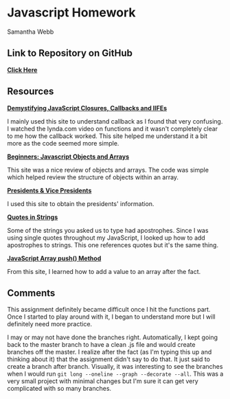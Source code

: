 # Javascript Homework
Samantha Webb

## Link to Repository on GitHub

**[Click Here](https://github.com/swebb1459/hw_javascript_webb_samantha.git)**

## Resources

**[Demystifying JavaScript Closures, Callbacks and IIFEs](http://www.sitepoint.com/demystifying-javascript-closures-callbacks-iifes/)**

I mainly used this site to understand callback as I found that very confusing. I watched the lynda.com video on functions and it wasn't completely clear to me how the callback worked. This site helped me understand it a bit more as the code seemed more simple.

**[Beginners: Javascript Objects and Arrays](http://www.appcelerator.com/blog/2013/04/beginners-javascript-objects-and-arrays-2/)**

This site was a nice review of objects and arrays. The code was simple which helped review the structure of objects within an array.

**[Presidents & Vice Presidents](http://www.presidentsusa.net/presvplist.html)**

I used this site to obtain the presidents' information.

**[Quotes in Strings](http://www.javascripter.net/faq/quotesin.htm)**

Some of the strings you asked us to type had apostrophes. Since I was using single quotes throughout my JavaScript, I looked up how to add apostrophes to strings. This one references quotes but it's the same thing.

**[JavaScript Array push() Method](http://www.w3schools.com/jsref/jsref_push.asp)**

From this site, I learned how to add a value to an array after the fact.

## Comments

This assignment definitely became difficult once I hit the functions part. Once I started to play around with it, I began to understand more but I will definitely need more practice.

I may or may not have done the branches right. Automatically, I kept going back to the master branch to have a clean .js file and would create branches off the master. I realize after the fact (as I'm typing this up and thinking about it) that the assignment didn't say to do that. It just said to create a branch after branch. Visually, it was interesting to see the branches when I would run `git long --oneline --graph --decorate --all`. This was a very small project with minimal changes but I'm sure it can get very complicated with so many branches.
